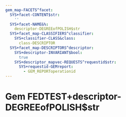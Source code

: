 ```yaml
---
gem_map-FACETS^facet:
  SYS+facet-CONTENT$str:
    ''
  SYS+facet-NAME&%:
    descriptor-DEGREEofPOLISH$str
  SYS+facet_map-CLASSIFIERS^classifier:
    SYS+classifier-CLASS&class:
      class-DESCRIPTOR
  SYS+facet_map-DESCRIPTORS^descriptor:
    SYS+descriptor-INVARIANT$bool:
      true
    SYS+descriptor_mapvec-REQUESTS^requestid$str:
      SYS+requestid-GEMreport:
        - GEM_REPORToperationid
---
```

# Gem FEDTEST+descriptor-DEGREEofPOLISH$str

